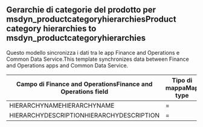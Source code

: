 ## <a name="product-category-hierarchies-to-msdyn_productcategoryhierarchies"></a><span data-ttu-id="69568-101">Gerarchie di categorie del prodotto per msdyn_productcategoryhierarchies</span><span class="sxs-lookup"><span data-stu-id="69568-101">Product category hierarchies to msdyn_productcategoryhierarchies</span></span>

<span data-ttu-id="69568-102">Questo modello sincronizza i dati tra le app Finance and Operations e Common Data Service.</span><span class="sxs-lookup"><span data-stu-id="69568-102">This template synchronizes data between Finance and Operations apps and Common Data Service.</span></span>

<span data-ttu-id="69568-103">Campo di Finance and Operations</span><span class="sxs-lookup"><span data-stu-id="69568-103">Finance and Operations field</span></span> | <span data-ttu-id="69568-104">Tipo di mappa</span><span class="sxs-lookup"><span data-stu-id="69568-104">Map type</span></span> | <span data-ttu-id="69568-105">Altro campo di Dynamics 365</span><span class="sxs-lookup"><span data-stu-id="69568-105">Other Dynamics 365 field</span></span> | <span data-ttu-id="69568-106">Valore predefinito</span><span class="sxs-lookup"><span data-stu-id="69568-106">Default value</span></span>
---|---|---|---
<span data-ttu-id="69568-107">HIERARCHYNAME</span><span class="sxs-lookup"><span data-stu-id="69568-107">HIERARCHYNAME</span></span> | = | <span data-ttu-id="69568-108">msdyn_name</span><span class="sxs-lookup"><span data-stu-id="69568-108">msdyn_name</span></span> | 
<span data-ttu-id="69568-109">HIERARCHYDESCRIPTION</span><span class="sxs-lookup"><span data-stu-id="69568-109">HIERARCHYDESCRIPTION</span></span> | = | <span data-ttu-id="69568-110">msdyn_description</span><span class="sxs-lookup"><span data-stu-id="69568-110">msdyn_description</span></span> | 
